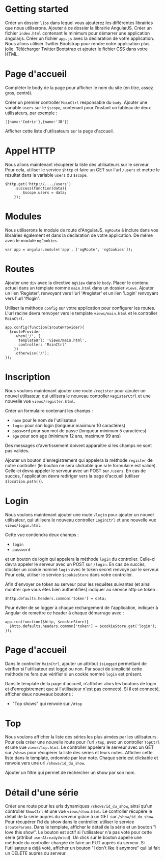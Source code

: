 # Getting started

Créer un dossier `libs` dans lequel vous ajouterez les différentes librairies que nous utiliserons.
Ajouter à ce dossier la librairie AngularJS.
Créer un fichier `index.html` contenant le minimum pour démarrer une application angularjs.
Créer un fichier `app.js` avec la déclaration de votre application.
Nous allons utiliser Twitter Bootstrap pour rendre notre application plus jolie.
Télécharger Twitter Bootstrap et ajouter le fichier CSS dans votre HTML.


# Page d'accueil

Compléter le body de la page pour afficher le nom du site (en titre, assez gros, centré).

Créer un premier controller `MainCtrl` responsable du `body`.
Ajouter une variable `users` sur le `$scope`, contenant pour l'instant un tableau de deux utilisateurs, par exemple :

    [{name:'Cedric'},{name:'JB'}]

Afficher cette liste d'utilisateurs sur la page d'accueil.


# Appel HTTP

Nous allons maintenant récupérer la liste des utilisateurs sur le serveur.
Pour cela, utiliser le service `$http` et faire un GET sur l'url `/users` et
mettre le résultat dans la variable `users` du `$scope`.

    $http.get('http://..../users')
        .success(function(data){
            $scope.users = data;
        });


# Modules

Nous utiliserons le module de route d'AngularJS, `ngRoute` à inclure dans vos librairies
également et dans la déclaration de votre application.
De même avec le module `ngCookies`.

    var app = angular.module('app', ['ngRoute', 'ngCookies']);


# Routes

Ajouter une `div` avec la directive `ngView` dans le `body`.
Placer le contenu actuel dans un template nommé `main.html` dans un dossier `views`.
Ajouter un lien 'Register', renvoyant vers l'url '#register' et un lien 'Login' renvoyant
vers l'url '#login'.

Utiliser la méthode `config` sur votre application pour configurer les routes.
L'url racine devra renvoyer vers le template `views/main.html` et le controller `MainCtrl`.

    app.config(function($routeProvider){
      $routeProvider
        .when('/', {
          templateUrl: 'views/main.html',
          controller: 'MainCtrl'
        })
        .otherwise('/');
    });

# Inscription

Nous voulons maintenant ajouter une route `/register` pour ajouter un nouvel utilisateur, qui
utilisera le nouveau controller `RegisterCtrl` et une nouvelle vue `views/register.html`.

Créer un formulaire contenant les champs :

- `name` pour le nom de l'utilisateur
- `login` pour son login (longueur maximum 10 caractères)
- `password` pour son mot de passe (longueur minimum 5 caractères)
- `age` pour son age (minimum 12 ans, maximum 99 ans)

Des messages d'avertissement doivent apparaître si les champs ne sont pas valides.

Ajouter un bouton d'enregistrement qui appelera la méthode `register` de notre controller (le bouton
  ne sera clickable que si le formulaire est valide).
Celle-ci devra appeler le serveur avec un POST sur `/users`. En cas de succès, l'application
devra rediriger vers la page d'accueil (utiliser `$location.path()`).

# Login

Nous voulons maintenant ajouter une route `/login` pour ajouter un nouvel utilisateur, qui
utilisera le nouveau controller `LoginCtrl` et une nouvelle vue `views/login.html`.

Cette vue contiendra deux champs :

- `login`
- `password`

et un bouton de login qui appelera la méthode `login` du controller. Celle-ci devra
appeler le serveur avec un POST sur `/login`. En cas de succès, stocker un cookie
nommé `login` avec le token secret renvoyé par le serveur.
Pour cela, utiliser le service `$cookieStore` dans votre controller.

Afin d'envoyer ce token au serveur pour les requêtes suivantes (et ainsi montrer que vous êtes bien authentifiés)
indiquer au service http ce token :

    $http.defaults.headers.common['token'] = data;

Pour éviter de se logger à chaque rechargement de l'application, indiquer à Angular de
remettre ce header à chaque démarrage avec :

    app.run(function($http, $cookieStore){
      $http.defaults.headers.common['token'] = $cookieStore.get('login');
    });


# Page d'accueil

Dans le controller `MainCtrl`, ajouter un attribut `isLogged` permettant de vérifier si
l'utilisateur est loggé ou non. Par souci de simplicité cette méthode ne fera que vérifier si un cookie nommé `login` est présent.

Dans le template de la page d'accueil, n'afficher alors les boutons de login et d'enregistrement
que si l'utilisateur n'est pas connecté.
Si il est connecté, afficher deux nouveaux boutons :

- "Top shows" qui renvoie sur `/#top`

# Top

Nous voulons afficher la liste des séries les plus aimées par les utilisateurs.
Pour cela créer une nouvelle route pour l'url `/top`, avec un controller `TopCtrl` et une vue
`views/top.html`. Le controller appelera le serveur avec un GET sur `/shows` pour récupérer
la liste des séries et leurs notes.
Afficher cette liste dans le template, ordonnée par leur note.
Chaque série est clickable et renvoie vers une url `/shows/id_du_show`.

Ajouter un filtre qui permet de rechercher un show par son nom.

# Détail d'une série

Créer une route pour les urls dynamiques `/shows/id_du_show`, ainsi qu'un controller
`ShowCtrl` et une vue `views/show.html`. Le controller récupère le détail de la série
auprès du serveur grâce à un GET sur `/show/id_du_show`. Pour récupérer l'id du show dans le
controller, utiliser le service `$routeParams`.
Dans le template, afficher le détail de la série et un bouton "I love this show".
Le bouton est actif si l'utilisateur n'a pas voté pour cette série (attribut
`userAlreadyVoted`). Un click sur le bouton appelle une méthode du controller chargée de faire un PUT auprès du
serveur. Si l'utilisateur a déjà voté, afficher un bouton "I don't like it anymore" qui lui
fait un DELETE auprès du serveur.
